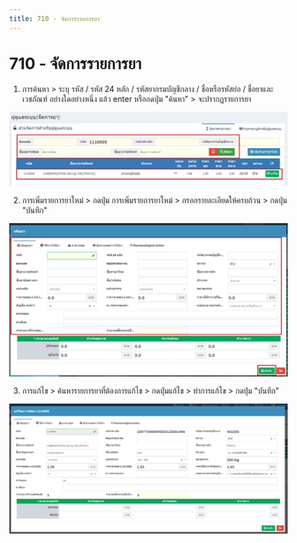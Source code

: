 ```yaml
---
title: 710 - จัดการรายการยา
---
```


# 710 - จัดการรายการยา

1. การค้นหา > ระบุ รหัส / รหัส 24 หลัก / รหัสยากรมบัญชีกลาง / ชื่อหรือรหัสย่อ / ชื่อยาและเวชภัณฑ์ อย่างใดอย่างหนึ่ง แล้ว enter หรือกดปุ่ม "ค้นหา" > จะปรากฏรายการยา

![Logo](./img/image710-1.png)

2. การเพิ่มรายการยาใหม่ > กดปุ่ม การเพิ่มรายการยาใหม่ > กรอกรายละเอียดให้ครบถ้วน > กดปุ่ม "บันทึก"

![Logo](./img/image710-3.png)

3. การแก้ไข > ค้นหารายการยาที่ต้องการแก้ไข > กดปุ่มแก้ไข > ทำการแก้ไข > กดปุ่ม "บันทึก"

![Logo](./img/image710-2.png)

